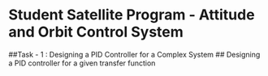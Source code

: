 # Student Satellite Program - Attitude and Orbit Control System
##Task - 1 : Designing a PID Controller for a Complex System
           ## Designing a PID controller for a given transfer function
